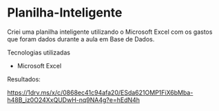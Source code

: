 # Planilha-Inteligente


Criei uma planilha inteligente utilizando o Microsoft Excel com os gastos que foram dados durante a aula em Base de Dados. 


Tecnologias utilizadas
- Microsoft Excel


Resultados:

https://1drv.ms/x/c/0868ec41c94afa20/ESda621OMP1FiX6bMba-h48B_iz0O24XxQUDwH-nq9NA4g?e=hEdN4h
